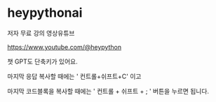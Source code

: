 # heypythonai

저자 무료 강의 영상유튜브

https://www.youtube.com/@heypython

챗 GPT도 단축키가 있어요. 


마지막 응답 복사할 때에는 ' 컨트롤+쉬프트+C'  이고 


마지막 코드블록을 복사할 때에는 ' 컨트롤 + 쉬프트 + ; ' 버튼을 누르면 됩니다.

